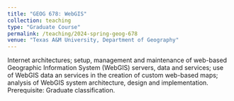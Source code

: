 ```yaml
---
title: "GEOG 678: WebGIS"
collection: teaching
type: "Graduate Course"
permalink: /teaching/2024-spring-geog-678
venue: "Texas A&M University, Department of Geography"
---
```


Internet architectures; setup, management and maintenance of web-based Geographic Information System (WebGIS) servers, data and services; use of WebGIS data an services in the creation of custom web-based maps; analysis of WebGIS system architecture, design and implementation. Prerequisite: Graduate classification.